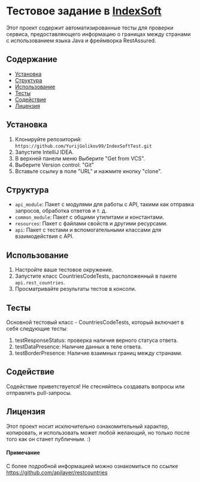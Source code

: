 # Тестовое задание в [IndexSoft][IndexSoft.by]
Этот проект содержит автоматизированные тесты для проверки сервиса, предоставляющего информацию о границах между странами с использованием языка Java и фреймворка RestAssured.

## Содержание
- [Установкa](#установка)
- [Структура](#структура)
- [Использование](#использование)
- [Тесты](#тесты)
- [Содействие](#содействие)
- [Лицензия](#лицензия)


## Установка
1. Клонируйте репозиторий: `https://github.com/YurijGolikov99/IndexSoftTest.git`
2. Запустите IntelliJ IDEA.
3. В верхней панели меню Выберите "Get from VCS".
4. Выберите Version control: "Git"
5. Вставьте ссылку в поле "URL" и нажмите кнопку "clone".


## Структура

- `api_module`: Пакет с модулями для работы с API, такими как отправка запросов, обработка ответов и т. д.
- `common_module`: Пакет с общими утилитами и константами.
- `resources`: Пакет с файлами свойств и другими ресурсами.
- `api`: Пакет с тестами и вспомогательными классами для взаимодействия с API.

## Использование
1. Настройте ваше тестовое окружение.
2. Запустите класс CountriesCodeTests, расположенный в пакете `api.rest_countries`.
3. Просматривайте результаты тестов в консоли.

## Тесты
Основной тестовый класс - CountriesCodeTests, который включает в себя следующие тесты:
1. testResponseStatus: проверка наличия верного статуса ответа.
2. testDataPresence: Наличие данных в теле ответа.
3. testBorderPresence: Наличие взаимных границ между странами.

## Содействие
Содействие приветствуется! Не стесняйтесь создавать вопросы или отправлять pull-запросы.


## Лицензия
Этот проект носит исключительно ознакомительный характер, копировать, и использовать может любой желающий, но только после того как он станет публичным. :)

#### Примечание
С более подробной информацией можно ознакомиться по ссылке  https://github.com/apilayer/restcountries

[IndexSoft.by]:https://www.intexsoft.by

